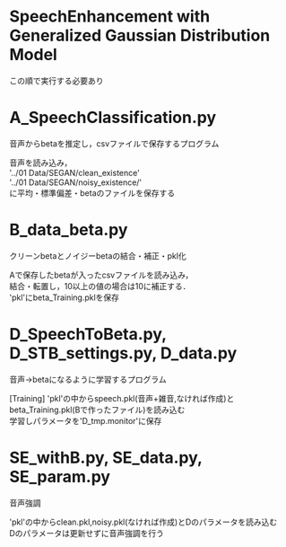 # SpeechEnhancement with Generalized Gaussian Distribution Model

この順で実行する必要あり

# A_SpeechClassification.py

音声からbetaを推定し，csvファイルで保存するプログラム

音声を読み込み，  
'../01 Data/SEGAN/clean_existence'  
'../01 Data/SEGAN/noisy_existence/'  
に平均・標準偏差・betaのファイルを保存する  


# B_data_beta.py

クリーンbetaとノイジーbetaの結合・補正・pkl化

Aで保存したbetaが入ったcsvファイルを読み込み，  
結合・転置し，10以上の値の場合は10に補正する．  
'pkl'にbeta_Training.pklを保存  

# D_SpeechToBeta.py, D_STB_settings.py, D_data.py

音声→betaになるように学習するプログラム

[Training]
'pkl'の中からspeech.pkl(音声+雑音,なければ作成)とbeta_Training.pkl(Bで作ったファイル)を読み込む  
学習しパラメータを'D_tmp.monitor'に保存  

# SE_withB.py, SE_data.py, SE_param.py

音声強調

'pkl'の中からclean.pkl,noisy.pkl(なければ作成)とDのパラメータを読み込む  
Dのパラメータは更新せずに音声強調を行う
